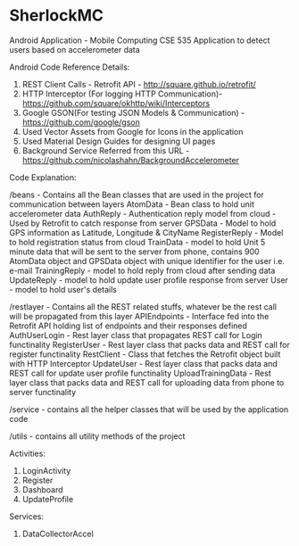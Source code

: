 # SherlockMC
Android Application - Mobile Computing CSE 535
Application to detect users based on accelerometer data 

Android Code Reference Details:

1. REST Client Calls - Retrofit API - http://square.github.io/retrofit/
2. HTTP Interceptor (For logging HTTP Communication)- https://github.com/square/okhttp/wiki/Interceptors
3. Google GSON(For testing JSON Models & Communication) - https://github.com/google/gson
4. Used Vector Assets from Google for Icons in the application
5. Used Material Design Guides for designing UI pages
6. Background Service Referred from this URL - https://github.com/nicolashahn/BackgroundAccelerometer

Code Explanation:

/beans - Contains all the Bean classes that are used in the project for communication between layers
AtomData - Bean class to hold unit accelerometer data 
AuthReply - Authentication reply model from cloud - Used by Retrofit to catch response from server
GPSData - Model to hold GPS information as Latitude, Longitude & CityName
RegisterReply - Model to hold registration status from cloud 
TrainData - model to hold Unit 5 minute data that will be sent to the server from phone, contains 900 AtomData object and GPSData object with unique identifier for the user i.e. e-mail
TrainingReply - model to hold reply from cloud after sending data
UpdateReply - model to hold update user profile response from server
User - model to hold user's details 


/restlayer - Contains all the REST related stuffs, whatever be the rest call will be propagated from this layer
APIEndpoints - Interface fed into the Retrofit API holding list of endpoints and their responses defined
AuthUserLogin - Rest layer class that propagates REST call for Login functinality
RegisterUser - Rest layer class that packs data and REST call for register functinality
RestClient - Class that fetches the Retrofit object built with HTTP Interceptor
UpdateUser - Rest layer class that packs data and REST call for update user profile functinality
UploadTrainingData - Rest layer class that packs data and REST call for uploading data from phone to server functinality

/service - contains all the helper classes that will be used by the application code

/utils - contains all utility methods of the project

Activities:
1. LoginActivity
2. Register
3. Dashboard
4. UpdateProfile

Services:
1. DataCollectorAccel



